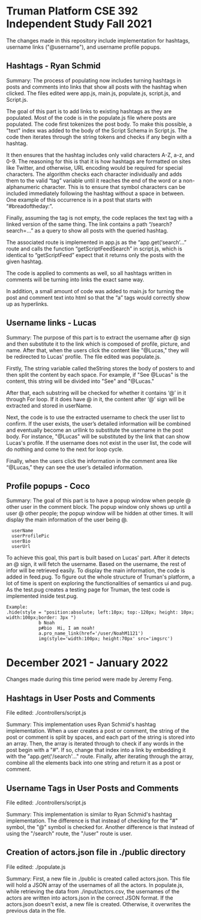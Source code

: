 Truman Platform CSE 392 Independent Study Fall 2021 
=======================

The changes made in this repository include implementation for hashtags, username links ("@username"), and username profile popups.

Hashtags - Ryan Schmid
------
Summary: The process of populating now includes turning hashtags in posts and comments into links that show all posts with the hashtag when clicked. The files edited were app.js, main.js, populate.js, script.js, and Script.js.

The goal of this part is to add links to existing hashtags as they are populated. Most of the code is in the populate.js file where posts are populated. The code first tokenizes the post body. To make this possible, a "text" index was added to the body of the Script Schema in Script.js. The code then iterates through the string tokens and checks if any begin with a hashtag. 

It then ensures that the hashtag includes only valid characters A-Z, a-z, and 0-9. The reasoning for this is that it is how hashtags are formatted on sites like Twitter, and otherwise, URL encoding would be required for special characters. The algorithm checks each character individually and adds them to the valid “tag” variable until it reaches the end of the word or a non-alphanumeric character. This is to ensure that symbol characters can be included immediately following the hashtag without a space in between. One example of this occurrence is in a post that starts with “#breadoftheday:”. 

Finally, assuming the tag is not empty, the code replaces the text tag with a linked version of the same thing. The link contains a path “/search?search=…” as a query to show all posts with the queried hashtag. 

The associated route is implemented in app.js as the “app.get(‘search’…” route and calls the function “getScriptFeedSearch” in script.js, which is identical to “getScriptFeed” expect that it returns only the posts with the given hashtag. 

The code is applied to comments as well, so all hashtags written in comments will be turning into links the exact same way. 

In addition, a small amount of code was added to main.js for turning the post and comment text into html so that the “a” tags would correctly show up as hyperlinks. 


Username links - Lucas
------
Summary: The purpose of this part is to extract the username after @ sign and then substitute it to the link which is composed of profile, picture, and name. After that, when the users click the content like "@Lucas," they will be redirected to Lucas' profile. The file edited was populate.js.

Firstly, The string variable called theString stores the body of posters to and then split the content by each space. For example, if "See @Lucas" is the content, this string will be divided into "See" and "@Lucas."

After that, each substring  will be checked for whether it contains ‘@’ in it through For loop. If it does have @ in it, the content after ‘@’ sign will be extracted and stored in userName. 

Next, the code is to use the extracted username to check the user list to confirm. If the user exists, the user’s detailed information will be combined and eventually become an urllink to substitute the username in the post body. For instance, "@Lucas" will be substituted by the link that can show Lucas's profile. If the username does not exist in the user list, the code will do nothing and come to the next for loop cycle.  

Finally, when the users click the information in the comment area like “@Lucas,” they can see the user’s detailed information.


Profile popups - Coco
------
Summary: The goal of this part is to have a popup window when people @ other user in the comment block. The popup window only shows up until a user @ other people; the popup window will be hidden at other times. It will display the main information of the user being @. 
```
  userName
  userProfilePic
  userBio
  userUrl
```
To achieve this goal, this part is built based on Lucas' part. After it detects an @ sign, it will fetch the username. Based on the username, the rest of infor will be retrieved easily. To display the main information, the code is added in feed.pug. 
To figure out the whole structure of Truman's platform, a lot of time is spent on exploring the functionalities of semantics ui and pug. 
As the test.pug creates a testing page for Truman, the test code is implemented inside test.pug. 
```
Example:
.hide(style = "position:absolute; left:10px; top:-120px; height: 10px; width:100px;border: 3px ")
            b Noah
            p#bio  Hi, I am noah! 
            a.pro_name_link(href='/user/NoahM1121') 
            img(style='width:100px; height:70px' src='imgsrc')
```


December 2021 - January 2022 
=======================

Changes made during this time period were made by Jeremy Feng.

Hashtags in User Posts and Comments
------
File edited: ./controllers/script.js

Summary: This implementation uses Ryan Schmid's hashtag implementation. When a user creates a post or comment, the string of the post or comment is split by spaces, and each part of the string is stored into an array. Then, the array is iterated through to check if any words in the post begin with a "#". If so, change that index into a link by embedding it with the "app.get('/search'…" route. Finally, after iterating through the array, combine all the elements back into one string and return it as a post or comment.

Username Tags in User Posts and Comments
------
File edited: ./controllers/script.js

Summary: This implementation is similar to Ryan Schmid's hashtag implementation. The difference is that instead of checking for the "#" symbol, the "@" symbol is checked for. Another difference is that instead of using the "/search" route, the "/user" route is user.

Creation of actors.json file in ./public directory
------
File edited: ./populate.js

Summary: First, a new file in ./public is created called actors.json. This file will hold a JSON array of the usernames of all the actors. In populate.js, while retrieving the data from ./input/actors.csv, the usernames of the actors are written into actors.json in the correct JSON format. If the actors.json doesn't exist, a new file is created. Otherwise, it overwrites the previous data in the file.